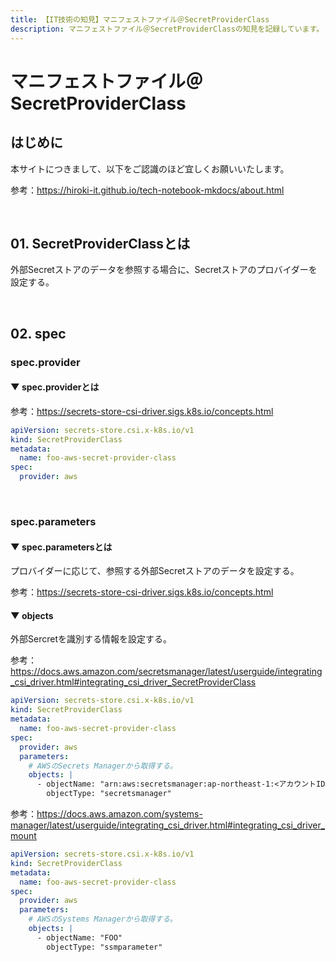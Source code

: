 ```yaml
---
title: 【IT技術の知見】マニフェストファイル＠SecretProviderClass
description: マニフェストファイル＠SecretProviderClassの知見を記録しています。
---
```


# マニフェストファイル＠SecretProviderClass

## はじめに

本サイトにつきまして、以下をご認識のほど宜しくお願いいたします。

参考：https://hiroki-it.github.io/tech-notebook-mkdocs/about.html

<br>

## 01. SecretProviderClassとは

外部Secretストアのデータを参照する場合に、Secretストアのプロバイダーを設定する。

<br>

## 02. spec

### spec.provider

#### ▼ spec.providerとは

参考：https://secrets-store-csi-driver.sigs.k8s.io/concepts.html

```yaml
apiVersion: secrets-store.csi.x-k8s.io/v1
kind: SecretProviderClass
metadata:
  name: foo-aws-secret-provider-class
spec:
  provider: aws
```

<br>

### spec.parameters

#### ▼ spec.parametersとは

プロバイダーに応じて、参照する外部Secretストアのデータを設定する。

参考：https://secrets-store-csi-driver.sigs.k8s.io/concepts.html

#### ▼ objects

外部Sercretを識別する情報を設定する。

参考：https://docs.aws.amazon.com/secretsmanager/latest/userguide/integrating_csi_driver.html#integrating_csi_driver_SecretProviderClass

```yaml
apiVersion: secrets-store.csi.x-k8s.io/v1
kind: SecretProviderClass
metadata:
  name: foo-aws-secret-provider-class
spec:
  provider: aws
  parameters:
    # AWSのSecrets Managerから取得する。
    objects: |
      - objectName: "arn:aws:secretsmanager:ap-northeast-1:<アカウントID>:secret:<外部Secretストア名>"
        objectType: "secretsmanager"
```

参考：https://docs.aws.amazon.com/systems-manager/latest/userguide/integrating_csi_driver.html#integrating_csi_driver_mount

```yaml
apiVersion: secrets-store.csi.x-k8s.io/v1
kind: SecretProviderClass
metadata:
  name: foo-aws-secret-provider-class
spec:
  provider: aws
  parameters:
    # AWSのSystems Managerから取得する。
    objects: |
      - objectName: "FOO"
        objectType: "ssmparameter"
```

<br>